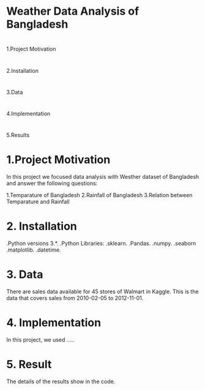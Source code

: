 # Weather Data Analysis of Bangladesh
#
1.Project Motivation
#
2.Installation
#
3.Data
#
4.Implementation
#
5.Results
#
# 1.Project Motivation
In this project we focused data analysis with Westher  dataset of Bangladesh and answer the following questions:

1.Temparature of Bangladesh
2.Rainfall of Bangladesh
3.Relation between Temparature and Rainfall
#
# 2. Installation
.Python versions 3.*.
.Python Libraries:
.sklearn.
.Pandas.
.numpy.
.seaborn
.matplotlib.
.datetime.
#
# 3. Data
There are sales data available for 45 stores of Walmart in Kaggle. This is the data that covers sales from 2010-02-05 to 2012-11-01.
#
# 4. Implementation
In this project, we used .....
#
# 5. Result
The details of the results show in the code.
